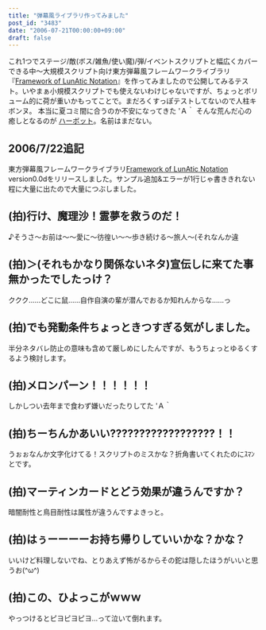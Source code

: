 ```yaml
---
title: "弾幕風ライブラリ作ってみました"
post_id: "3483"
date: "2006-07-21T00:00:00+09:00"
draft: false
---
```



これ1つでステージ/敵(ボス/雑魚/使い魔)/弾/イベントスクリプトと幅広くカバーできる中～大規模スクリプト向け東方弾幕風フレームワークライブラリ『[Framework of LunAtic Notation](/tag/flan)』を作ってみましたので公開してみるテスト。いやまぁ小規模スクリプトでも使えないわけじゃないですが、ちょっとボリューム的に荷が重いかもってことで。まだろくすっぽテストしてないので人柱キボンヌ。 本当に夏コミ間に合うのか不安になってきた 'Ａ｀ そんな荒んだ心の癒しとなるのが [ハーボット](/harbot)。名前はまだない。
## 2006/7/22追記
東方弾幕風フレームワークライブラリ[Framework of LunAtic Notation](/tag/flan) version0.0dをリリースしました。サンプル追加&エラーが1行じゃ書ききれない程に大量に出たので大量につぶしました。
## (拍)行け、魔理沙！霊夢を救うのだ！
♪そうさ～お前は～～愛に～彷徨い～～歩き続ける～旅人～(それなんか違
## (拍)＞(それもかなり関係ないネタ)宣伝しに来てた事無かったでしたっけ？
ククク……どこに鼠……自作自演の輩が潜んでおるか知れんからな……っ
## (拍)でも発動条件ちょっときつすぎる気がしました。
半分ネタバレ防止の意味も含めて厳しめにしたんですが、もうちょっとゆるくするよう検討します。
## (拍)メロンパーン！！！！！！
しかしつい去年まで食わず嫌いだったりしてた 'Ａ｀
## (拍)ちーちんかあいい??????????????????！！
うぉぉなんか文字化けてる！スクリプトのミスかな？折角書いてくれたのにｽﾏﾝとです。
## (拍)マーティンカードとどう効果が違うんですか？
暗闇耐性と鳥目耐性は属性が違うんですよきっと。
## (拍)はぅーーーーお持ち帰りしていいかな？かな？
いいけど料理しないでね、とりあえず怖がるからその鉈は隠したほうがいいと思うお(^ω^)
## (拍)この、ひよっこがｗｗｗ
やっつけるとピヨピヨピヨ…って泣いて倒れます。
